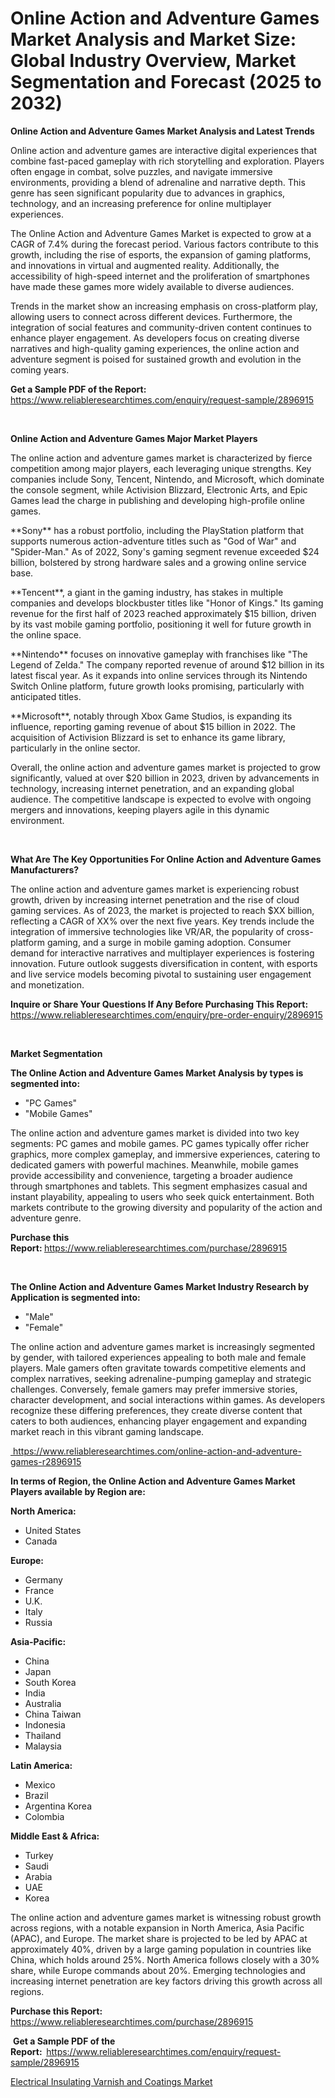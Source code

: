 <p><h1>Online Action and Adventure Games Market Analysis and Market Size: Global Industry Overview, Market Segmentation and Forecast (2025 to 2032)</h1></p><p><strong>Online Action and Adventure Games Market Analysis and Latest Trends</strong></p>
<p><p>Online action and adventure games are interactive digital experiences that combine fast-paced gameplay with rich storytelling and exploration. Players often engage in combat, solve puzzles, and navigate immersive environments, providing a blend of adrenaline and narrative depth. This genre has seen significant popularity due to advances in graphics, technology, and an increasing preference for online multiplayer experiences.</p><p>The Online Action and Adventure Games Market is expected to grow at a CAGR of 7.4% during the forecast period. Various factors contribute to this growth, including the rise of esports, the expansion of gaming platforms, and innovations in virtual and augmented reality. Additionally, the accessibility of high-speed internet and the proliferation of smartphones have made these games more widely available to diverse audiences. </p><p>Trends in the market show an increasing emphasis on cross-platform play, allowing users to connect across different devices. Furthermore, the integration of social features and community-driven content continues to enhance player engagement. As developers focus on creating diverse narratives and high-quality gaming experiences, the online action and adventure segment is poised for sustained growth and evolution in the coming years.</p></p>
<p><strong>Get a Sample PDF of the Report:&nbsp;</strong> <a href="https://www.reliableresearchtimes.com/enquiry/request-sample/2896915?utm_campaign=2222&utm_medium=2&utm_source=Github&utm_content=ia&utm_term=15032025&utm_id=online-action-and-adventure-games">https://www.reliableresearchtimes.com/enquiry/request-sample/2896915</a></p>
<p>&nbsp;</p>
<p><strong>Online Action and Adventure Games Major Market Players</strong></p>
<p><p>The online action and adventure games market is characterized by fierce competition among major players, each leveraging unique strengths. Key companies include Sony, Tencent, Nintendo, and Microsoft, which dominate the console segment, while Activision Blizzard, Electronic Arts, and Epic Games lead the charge in publishing and developing high-profile online games.</p><p>**Sony** has a robust portfolio, including the PlayStation platform that supports numerous action-adventure titles such as "God of War" and "Spider-Man." As of 2022, Sony's gaming segment revenue exceeded $24 billion, bolstered by strong hardware sales and a growing online service base.</p><p>**Tencent**, a giant in the gaming industry, has stakes in multiple companies and develops blockbuster titles like "Honor of Kings." Its gaming revenue for the first half of 2023 reached approximately $15 billion, driven by its vast mobile gaming portfolio, positioning it well for future growth in the online space.</p><p>**Nintendo** focuses on innovative gameplay with franchises like "The Legend of Zelda." The company reported revenue of around $12 billion in its latest fiscal year. As it expands into online services through its Nintendo Switch Online platform, future growth looks promising, particularly with anticipated titles.</p><p>**Microsoft**, notably through Xbox Game Studios, is expanding its influence, reporting gaming revenue of about $15 billion in 2022. The acquisition of Activision Blizzard is set to enhance its game library, particularly in the online sector.</p><p>Overall, the online action and adventure games market is projected to grow significantly, valued at over $20 billion in 2023, driven by advancements in technology, increasing internet penetration, and an expanding global audience. The competitive landscape is expected to evolve with ongoing mergers and innovations, keeping players agile in this dynamic environment.</p></p>
<p>&nbsp;</p>
<p><strong>What Are The Key Opportunities For Online Action and Adventure Games Manufacturers?</strong></p>
<p><p>The online action and adventure games market is experiencing robust growth, driven by increasing internet penetration and the rise of cloud gaming services. As of 2023, the market is projected to reach $XX billion, reflecting a CAGR of XX% over the next five years. Key trends include the integration of immersive technologies like VR/AR, the popularity of cross-platform gaming, and a surge in mobile gaming adoption. Consumer demand for interactive narratives and multiplayer experiences is fostering innovation. Future outlook suggests diversification in content, with esports and live service models becoming pivotal to sustaining user engagement and monetization.</p></p>
<p><strong>Inquire or Share Your Questions If Any Before Purchasing This Report:</strong> <a href="https://www.reliableresearchtimes.com/enquiry/pre-order-enquiry/2896915?utm_campaign=2222&utm_medium=2&utm_source=Github&utm_content=ia&utm_term=15032025&utm_id=online-action-and-adventure-games">https://www.reliableresearchtimes.com/enquiry/pre-order-enquiry/2896915</a></p>
<p>&nbsp;</p>
<p><strong>Market Segmentation</strong></p>
<p><strong>The Online Action and Adventure Games Market Analysis by types is segmented into:</strong></p>
<p><ul><li>"PC Games"</li><li>"Mobile Games"</li></ul></p>
<p><p>The online action and adventure games market is divided into two key segments: PC games and mobile games. PC games typically offer richer graphics, more complex gameplay, and immersive experiences, catering to dedicated gamers with powerful machines. Meanwhile, mobile games provide accessibility and convenience, targeting a broader audience through smartphones and tablets. This segment emphasizes casual and instant playability, appealing to users who seek quick entertainment. Both markets contribute to the growing diversity and popularity of the action and adventure genre.</p></p>
<p><strong>Purchase this Report:&nbsp;</strong><a href="https://www.reliableresearchtimes.com/purchase/2896915?utm_campaign=2222&utm_medium=2&utm_source=Github&utm_content=ia&utm_term=15032025&utm_id=online-action-and-adventure-games">https://www.reliableresearchtimes.com/purchase/2896915</a></p>
<p>&nbsp;</p>
<p><strong>The Online Action and Adventure Games Market Industry Research by Application is segmented into:</strong></p>
<p><ul><li>"Male"</li><li>"Female"</li></ul></p>
<p><p>The online action and adventure games market is increasingly segmented by gender, with tailored experiences appealing to both male and female players. Male gamers often gravitate towards competitive elements and complex narratives, seeking adrenaline-pumping gameplay and strategic challenges. Conversely, female gamers may prefer immersive stories, character development, and social interactions within games. As developers recognize these differing preferences, they create diverse content that caters to both audiences, enhancing player engagement and expanding market reach in this vibrant gaming landscape.</p></p>
<p><a href="https://www.reliableresearchtimes.com/online-action-and-adventure-games-r2896915?utm_campaign=2222&utm_medium=2&utm_source=Github&utm_content=ia&utm_term=15032025&utm_id=online-action-and-adventure-games">&nbsp;https://www.reliableresearchtimes.com/online-action-and-adventure-games-r2896915</a></p>
<p><strong>In terms of Region, the Online Action and Adventure Games Market Players available by Region are:</strong></p>
<p>
    <p> <strong> North America: </strong>
        <ul>
            <li>United States</li>
            <li>Canada</li>
        </ul>
        </p> 
    <p> <strong> Europe: </strong>
        <ul>
            <li>Germany</li>
            <li>France</li>
            <li>U.K.</li>
            <li>Italy</li>
            <li>Russia</li>
        </ul>
        </p> 
    <p> <strong> Asia-Pacific: </strong>
        <ul>
            <li>China</li>
            <li>Japan</li>
            <li>South Korea</li>
            <li>India</li>
            <li>Australia</li>
            <li>China Taiwan</li>
            <li>Indonesia</li>
            <li>Thailand</li>
            <li>Malaysia</li>
        </ul>
        </p> 
    <p> <strong> Latin America: </strong>
        <ul>
            <li>Mexico</li>
            <li>Brazil</li>
            <li>Argentina Korea</li>
            <li>Colombia</li>
        </ul>
        </p> 
    <p> <strong> Middle East & Africa: </strong>
        <ul>
            <li>Turkey</li>
            <li>Saudi</li>
            <li>Arabia</li>
            <li>UAE</li>
            <li>Korea</li>
        </ul>
    </p>
    </p>
<p><p>The online action and adventure games market is witnessing robust growth across regions, with a notable expansion in North America, Asia Pacific (APAC), and Europe. The market share is projected to be led by APAC at approximately 40%, driven by a large gaming population in countries like China, which holds around 25%. North America follows closely with a 30% share, while Europe commands about 20%. Emerging technologies and increasing internet penetration are key factors driving this growth across all regions.</p></p>
<p><strong>Purchase this Report: </strong><a href="https://www.reliableresearchtimes.com/purchase/2896915?utm_campaign=2222&utm_medium=2&utm_source=Github&utm_content=ia&utm_term=15032025&utm_id=online-action-and-adventure-games">https://www.reliableresearchtimes.com/purchase/2896915</a></p>
<p>&nbsp;<strong>Get a Sample PDF of the Report:&nbsp;&nbsp;</strong><a href="https://www.reliableresearchtimes.com/enquiry/request-sample/2896915?utm_campaign=2222&utm_medium=2&utm_source=Github&utm_content=ia&utm_term=15032025&utm_id=online-action-and-adventure-games">https://www.reliableresearchtimes.com/enquiry/request-sample/2896915</a></p>
<p><strong></strong></p>
<p><p><a href="https://github.com/LilianFaulkner65/Market-Research-Report-List-2/blob/main/electrical-insulating-varnish-and-coatings-market.md?utm_campaign=2222&utm_medium=2&utm_source=Github&utm_content=ia&utm_term=15032025&utm_id=online-action-and-adventure-games">Electrical Insulating Varnish and Coatings Market</a></p></p>